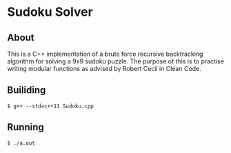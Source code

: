 # Sudoku Solver

## About
This is a C++ implementation of a brute force recursive backtracking algorithm for solving a 9x9 sudoku puzzle. The purpose of this is to practise writing modular functions as advised by Robert Cecil in Clean Code.

## Builiding
```
$ g++ --std=c++11 Sudoku.cpp
```

## Running
```
$ ./a.out
```
